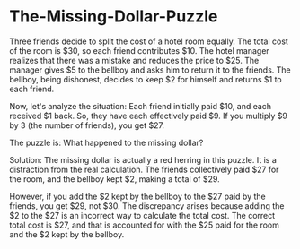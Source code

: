 # The-Missing-Dollar-Puzzle

Three friends decide to split the cost of a hotel room equally. The total cost of the room is $30, so each friend contributes $10. The hotel manager realizes that there was a mistake and reduces the price to $25. The manager gives $5 to the bellboy and asks him to return it to the friends. The bellboy, being dishonest, decides to keep $2 for himself and returns $1 to each friend.

Now, let's analyze the situation: Each friend initially paid $10, and each received $1 back. So, they have each effectively paid $9. If you multiply $9 by 3 (the number of friends), you get $27.

The puzzle is: What happened to the missing dollar?

Solution: The missing dollar is actually a red herring in this puzzle. It is a distraction from the real calculation. The friends collectively paid $27 for the room, and the bellboy kept $2, making a total of $29.

However, if you add the $2 kept by the bellboy to the $27 paid by the friends, you get $29, not $30. The discrepancy arises because adding the $2 to the $27 is an incorrect way to calculate the total cost. The correct total cost is $27, and that is accounted for with the $25 paid for the room and the $2 kept by the bellboy.

